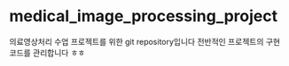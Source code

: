 # medical_image_processing_project

의료영상처리 수업 프로젝트를 위한 git repository입니다
전반적인 프로젝트의 구현 코드를 관리합니다
ㅎㅎ
